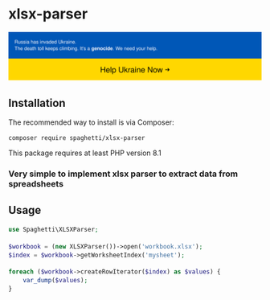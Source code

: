 # xlsx-parser

[![Stand With Ukraine](https://raw.githubusercontent.com/vshymanskyy/StandWithUkraine/main/banner2-direct.svg)](https://vshymanskyy.github.io/StandWithUkraine)

Installation
---

The recommended way to install is via Composer:

```shell
composer require spaghetti/xlsx-parser
```

This package requires at least PHP version 8.1

### Very simple to implement xlsx parser to extract data from spreadsheets

Usage
---
```php
use Spaghetti\XLSXParser;

$workbook = (new XLSXParser())->open('workbook.xlsx');
$index = $workbook->getWorksheetIndex('mysheet');

foreach ($workbook->createRowIterator($index) as $values) {
    var_dump($values);
}
```
